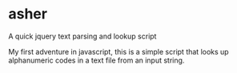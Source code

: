 asher
=====

A quick jquery text parsing and lookup script

My first adventure in javascript, this is a simple script that looks up alphanumeric codes in a text file from an input string.
